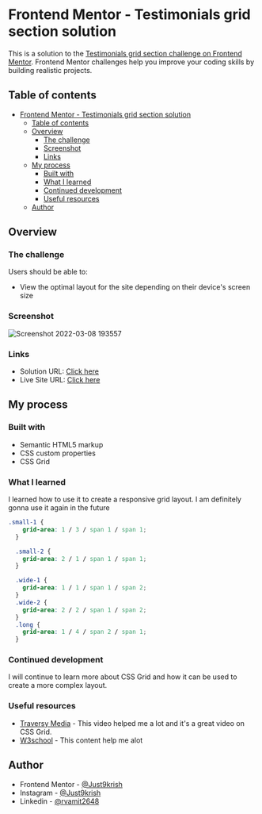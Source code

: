 # Frontend Mentor - Testimonials grid section solution

This is a solution to the [Testimonials grid section challenge on Frontend Mentor](https://www.frontendmentor.io/challenges/testimonials-grid-section-Nnw6J7Un7). Frontend Mentor challenges help you improve your coding skills by building realistic projects. 

## Table of contents

- [Frontend Mentor - Testimonials grid section solution](#frontend-mentor---testimonials-grid-section-solution)
  - [Table of contents](#table-of-contents)
  - [Overview](#overview)
    - [The challenge](#the-challenge)
    - [Screenshot](#screenshot)
    - [Links](#links)
  - [My process](#my-process)
    - [Built with](#built-with)
    - [What I learned](#what-i-learned)
    - [Continued development](#continued-development)
    - [Useful resources](#useful-resources)
  - [Author](#author)


## Overview

### The challenge

Users should be able to:

- View the optimal layout for the site depending on their device's screen size

### Screenshot

![Screenshot 2022-03-08 193557](https://user-images.githubusercontent.com/72935263/157253716-9d1db7df-c04f-4e8a-a7b0-c7fe838692e8.png)


### Links

- Solution URL: [Click here](https://www.frontendmentor.io/solutions/testmonials-grid-solution-Rvyry7HX8)
- Live Site URL: [Click here](https://testimonials-grid-preview-by-just9krish.netlify.app/)

## My process

### Built with

- Semantic HTML5 markup
- CSS custom properties
- CSS Grid


### What I learned

I learned how to use it to create a responsive grid layout. I am definitely gonna use it again in the future



```css
.small-1 {
    grid-area: 1 / 3 / span 1 / span 1;
  }

  .small-2 {
    grid-area: 2 / 1 / span 1 / span 1;
  }

  .wide-1 {
    grid-area: 1 / 1 / span 1 / span 2;
  }
  .wide-2 {
    grid-area: 2 / 2 / span 1 / span 2;
  }
  .long {
    grid-area: 1 / 4 / span 2 / span 1;
  }
```


### Continued development

I will continue to learn more about CSS Grid and how it can be used to create a more complex layout.
### Useful resources

- [Traversy Media](https://www.youtube.com/watch?v=0xMQfnTU6oo) - This video helped me a lot and it's a great video on CSS Grid.
- [W3school](https://www.w3schools.com/cssref/playdemo.asp?filename=playcss_grid-area) - This content help me alot


## Author

- Frontend Mentor - [@Just9krish](https://www.frontendmentor.io/profile/Just9krish)
- Instagram - [@Just9krish](https://www.instagram.com/just9krish/)
- Linkedin - [@rvamit2648](https://linkedin.com/in/amit-vishwakarma-bb54b222a)

